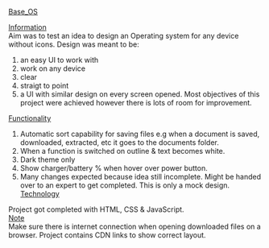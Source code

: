 <ins>Base_OS</ins><br>

<ins>Information</ins><br>
Aim was to test an idea to design an Operating system for any device without icons. Design was meant to be:
1. an easy UI to work with
2. work on any device
3. clear
4. straigt to point
5. a UI with similar design on every screen opened.
Most objectives of this project were achieved however there is lots of room for improvement.

<ins>Functionality</ins><br>
1. Automatic sort capability for saving files e.g when a document is saved, downloaded, extracted, etc it goes to the documents folder.
2. When a function is switched on outline & text becomes white.
3. Dark theme only
4. Show charger/battery % when hover over power button.
5. Many changes expected because idea still incomplete. Might be handed over to an expert to get completed. This is only a mock design.
<br><ins>Technology</ins><br>

Project got completed  with HTML, CSS & JavaScript.<br>
<ins>Note</ins><br>
Make sure there is internet connection when opening downloaded files on a browser. Project contains CDN links to show correct layout.

